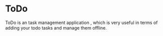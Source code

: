 # ToDo
ToDo is an task management application , which is very useful in terms of adding your todo tasks and manage them offline.
